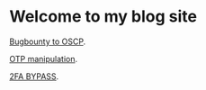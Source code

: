 # Welcome to my blog site

[Bugbounty to OSCP](./OSCP/journey.html).

[OTP manipulation](./OTP/otp_manipulation.html).

[2FA BYPASS](./2fa/bypass.html).


